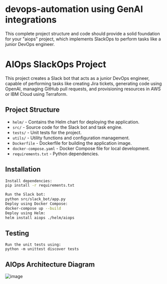 # devops-automation using GenAI integrations
This complete project structure and code should provide a solid foundation for your "aiops" project, which implements SlackOps to perform tasks like a junior DevOps engineer.

# AIOps SlackOps Project

This project creates a Slack bot that acts as a junior DevOps engineer, capable of performing tasks like creating Jira tickets, generating code using OpenAI, managing GitHub pull requests, and provisioning resources in AWS or IBM Cloud using Terraform.

## Project Structure

- `helm/` - Contains the Helm chart for deploying the application.
- `src/` - Source code for the Slack bot and task engine.
- `tests/` - Unit tests for the project.
- `utils/` - Utility functions and configuration management.
- `Dockerfile` - Dockerfile for building the application image.
- `docker-compose.yaml` - Docker Compose file for local development.
- `requirements.txt` - Python dependencies.

## Installation
   ```bash
   Install dependencies:
   pip install -r requirements.txt

   Run the Slack bot:
   python src/slack_bot/app.py
   Deploy using Docker Compose:
   docker-compose up --build
   Deploy using Helm:
   helm install aiops ./helm/aiops
   ```
## Testing
    Run the unit tests using:
    python -m unittest discover tests

## AIOps Architecture Diagram

![image](https://github.com/user-attachments/assets/5de7df7a-c872-49a6-bdd4-c58165027721)
